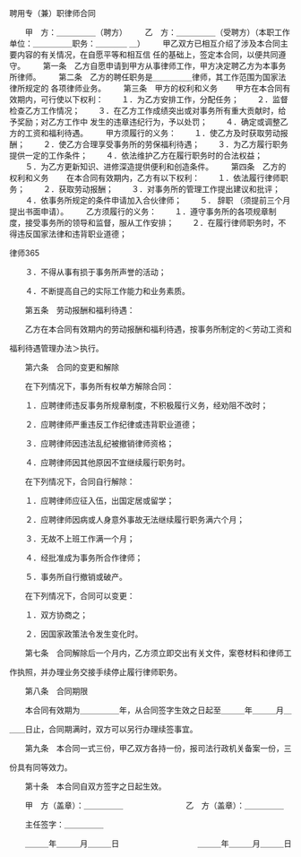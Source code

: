 
 聘用专（兼）职律师合同 
 
 
 　　甲　方：＿＿＿＿＿（聘方） 
 　　乙　方：＿＿＿＿＿（受聘方）（本职工作单位：＿＿＿＿＿职务：＿＿＿＿ 
 ＿） 
 　　甲乙双方已相互介绍了涉及本合同主要内容的有关情况，在自愿平等和相互信 
 任的基础上，签定本合同，以便共同遵守。 
 　　第一条　乙方自愿申请到甲方从事律师工作，甲方决定聘乙方为本事务所律师。 
 　　第二条　乙方的聘任职务是＿＿＿＿＿律师，其工作范围为国家法律所规定的 
 各项律师业务。 
 　　第三条　甲方的权利和义务 
 　　甲方在本合同有效期内，可行使以下权利： 
 　　１．为乙方安排工作，分配任务； 
 　　２．监督检查乙方工作情况； 
 　　３．在乙方工作成绩突出或对事务所有重大贡献时，给予奖励；对乙方工作中 
 发生的违章违纪行为，予以处罚； 
 　　４．确定或调整乙方的工资和福利待遇。 
 　　甲方须履行的义务： 
 　　１．使乙方及时获取劳动报酬； 
 　　２．使乙方合理享受事务所的劳保福利待遇； 
 　　３．为乙方履行职务提供一定的工作条件； 
 　　４．依法维护乙方在履行职务时的合法权益； 
 　　５．为乙方更新知识、进修深造提供便利和创造条件。 
 　　第四条　乙方的权利和义务 
 　　在本合同有效期内，乙方有以下权利： 
 　　１．依法履行律师职务； 
 　　２．获取劳动报酬； 
 　　３．对事务所的管理工作提出建议和批评； 
 　　４．依事务所规定的条件申请加入合伙律师； 
 　　５．
辞职
（须提前三个月提出书面申请）。 
 　　乙方须履行的义务： 
 　　１．遵守事务所的各项规章制度，接受事务所的领导和监督，服从工作安排； 
 　　２．在履行律师职务时，不得违反国家法律和违背职业道德； 




 
律师365






 　　３．不得从事有损于事务所声誉的活动； 

 　　４．不断提高自己的实际工作能力和业务素质。 

 　　第五条　劳动报酬和福利待遇： 

 　　乙方在本合同有效期内的劳动报酬和福利待遇，按事务所制定的＜劳动工资和 

 福利待遇管理办法＞执行。 

 　　第六条　合同的变更和解除 

 　　在下列情况下，事务所有权单方解除合同： 

 　　１．应聘律师违反事务所规章制度，不积极履行义务，经劝阻不改时； 

 　　２．应聘律师严重违反工作纪律或违背职业道德； 

 　　３．应聘律师因违法乱纪被撤销律师资格； 

 　　４．应聘律师因其他原因不宜继续履行职务时。 

 　　在下列情况下，合同自行解除： 

 　　１．应聘律师应征入伍，出国定居或留学； 

 　　２．应聘律师因病或人身意外事故无法继续履行职务满六个月； 

 　　３．无故不上班工作满一个月； 

 　　４．经批准成为事务所合作律师； 

 　　５．事务所自行撤销或破产。 

 　　在下列情况下，合同可以变更： 

 　　１．双方协商之； 

 　　２．因国家政策法令发生变化时。 

 　　第七条　合同解除后一个月内，乙方须立即交出有关文件，案卷材料和律师工 

 作执照，并办理业务交接手续停止履行律师职务。 

 　　第八条　合同期限 

 　　本合同有效期为＿＿＿＿＿年，从合同签字生效之日起至＿＿＿年＿＿＿月＿ 

 ＿＿日止，合同期满时，双方可以另行办理续签事宜。 

 　　第九条　本合同一式三份，甲乙双方各持一份，报司法行政机关备案一份，三 

 份具有同等效力。 

 　　第十条　本合同自双方签字之日起生效。 

 　　甲　方（盖章）：＿＿＿＿＿　　　　　　　　乙　方（盖章）：＿＿＿＿＿ 

 　　主任签字：＿＿＿＿＿ 

 　　＿＿＿年＿＿＿月＿＿＿日　　　　　　　　　　＿＿＿年＿＿＿月＿＿＿日  

 


 

 
 
 
 
 
  


  
 

  


  


  
 
 
 
 

